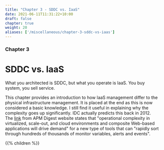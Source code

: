 ```yaml
---
title: "Chapter 3 - SDDC vs. IaaS"
date: 2021-06-11T11:31:22+10:00
draft: false
chapter: true
weight: 20
aliases: ['/miscellaneous/chapter-3-sddc-vs-iaas']
---
```


### Chapter 3

# SDDC vs. IaaS

What you architected is SDDC, but what you operate is IaaS. You buy system, you sell service.

This chapter provides an introduction to how IaaS management differ to the physical infrastructure management. It is placed at the end as this is now considered a basic knowledge. I still find it useful in explaining why the complexity goes up significantly. IDC actually predicts this back in 2012. The [link](http://www.apmdigest.com/idc-prediction-predictive-analytics-goes-mainstream-in-2012) from APM Digest website states that "operational complexity in virtualized, scale-out, and cloud environments and composite Web-based applications will drive demand" for a new type of tools that can "rapidly sort through hundreds of thousands of monitor variables, alerts and events".

{{% children %}}
